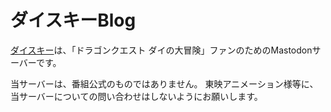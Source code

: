 # ダイスキーBlog

[ダイスキー](https://mstdn.delmulin.com/)は、「ドラゴンクエスト ダイの大冒険」ファンのためのMastodonサーバーです。

当サーバーは、番組公式のものではありません。
東映アニメーション様等に、当サーバーについての問い合わせはしないようにお願いします。
